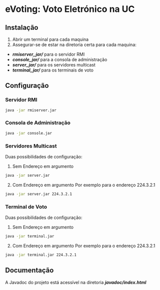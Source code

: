 # eVoting: Voto Eletrónico na UC
## Instalação
1.  Abrir um terminal para cada maquina
2.  Assegurar-se de estar na diretoria certa para cada maquina:
- ***rmiserver_jar/*** para o servidor RMI
- ***console_jar/*** para a consola de administração
- ***server_jar/*** para os servidores multicast
- ***terminal_jar/*** para os terminais de voto

## Configuração
### Servidor RMI
```bash
java -jar rmiserver.jar
```
### Consola de Administração
```bash
java -jar console.jar
```
### Servidores Multicast
Duas possibilidades de configuração:
1. Sem Endereço em argumento
```bash
java -jar server.jar
```
2. Com Endereço em argumento
Por exemplo para o endereço 224.3.2.1
```bash
java -jar server.jar 224.3.2.1
```
### Terminal de Voto
Duas possibilidades de configuração:
1. Sem Endereço em argumento
```bash
java -jar terminal.jar
```
2. Com Endereço em argumento
Por exemplo para o endereço 224.3.2.1
```bash
java -jar terminal.jar 224.3.2.1
```

## Documentação
A Javadoc do projeto está acessível na diretoria ***javadoc/index.html***

